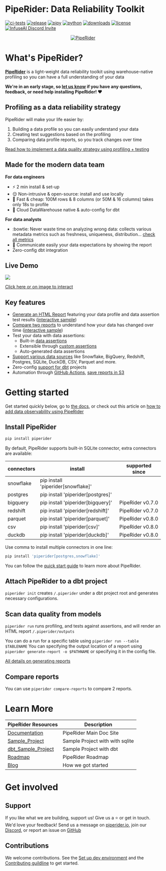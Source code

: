 # PipeRider: Data Reliability Toolkit

[![ci-tests](https://github.com/infuseai/piperider-cli/actions/workflows/tests.yaml/badge.svg)](https://github.com/infuseai/piperider-cli/actions/workflows/tests.yaml/badge.svg)
[![release](https://img.shields.io/github/release/infuseAI/piperider-cli/all.svg?style=flat-square)](https://github.com/infuseAI/piperider-cli/releases)
[![pipy](https://img.shields.io/pypi/v/piperider?style=flat-square)](https://pypi.org/project/piperider/)
[![python](https://img.shields.io/pypi/pyversions/piperider?style=flat-square)](https://pypi.org/project/piperider/)
[![downloads](https://img.shields.io/pypi/dw/piperider?style=flat-square)](https://pypi.org/project/piperider/#files)
[![license](https://img.shields.io/github/license/infuseai/piperider?style=flat-square)](https://github.com/InfuseAI/piperider/blob/main/LICENSE)
[![InfuseAI Discord Invite](https://img.shields.io/discord/664381609771925514?color=%237289DA&label=chat&logo=discord&logoColor=white&style=flat-square)](https://discord.com/invite/5zb2aK9KBV)

<p align="center">
  <a href="https://piperider.io">
    <img  src=".github/images/logo.svg" border="0" alt="PipeRider">
  </a>
</p>


# What's PipeRider?
**[PipeRider](https://www.piperider.io/)** is a light-weight data reliability toolkit using warehouse-native profiling so you can have a full understanding of your data 

**We're in an early stage, so [let us know](mailto:product@infuseai.io) if you have any questions, feedback, or need help installing PipeRider! :heart:**



## Profiling as a data reliability strategy
PipeRider will make your life easier by:
1. Building a data profile so you can easily understand your data
2. Creating test suggestions based on the profiling
3. Comparing data profile reports, so you track changes over time

[Read how to implement a data quality strategy using profiling + testing](https://blog.infuseai.io/add-data-profiling-and-assertions-to-dbt-with-piperider-732ca0821e3a)



## Made for the modern data team
**For data engineers**
* :zap: 2 min install & set-up
* :relieved: Non-intrusive & open-source: install and use locally
* :money_with_wings: Fast & cheap: 100M rows & 8 columns (or 50M & 16 columns) takes only 18s to profile
* :ledger: Cloud DataWarehouse native & auto-config for dbt



**For data analysts**
* :bowtie: Never waste time on analyzing wrong data: collects various metadata metrics such as freshness, uniqueness, distribution... [check all metrics](https://docs.piperider.io/data-profile-and-metrics/metrics)
* :speech_balloon: Communicate easily your data expectations by showing the report
* Zero-config dbt integration


## Live Demo
[![](https://i.imgur.com/WuFC4H6.png)](https://piperider-github-readme.s3.ap-northeast-1.amazonaws.com/run-0.9.0/index.html)

[Click here or on image to interact](https://piperider-github-readme.s3.ap-northeast-1.amazonaws.com/run-0.9.0/index.html)

<!-- # Table of contents
* [What's PipeRider?](#what's-piperider?)
    * [Made for...](#made-for...)
    * [Live demo](#live-demo)
* [Table of contents](#table-of-contents)
* [Getting started](#getting-started)
    * [Install piperider](#install-piperider)
    * [Attach PipeRider to a dbt project](#attach-piperider-to-a-dbt-project)
    * [Scan data quality from models](#scan-data-quality-from-models)
    * [Generate reports](#generate-reports)
    * [Generate comparison view](#generate-comparison-view)
* [Learn more](#learn-more)
* [Get involved](#get-involved)
    * [Support](#support)
    * [Contributions](#contributions)
 -->


## Key features
* [Generate an HTML Report](https://docs.piperider.io/how-to-guides/generate-report) featuring your data profile and data assertion test results ([interactive sample](https://piperider-github-readme.s3.ap-northeast-1.amazonaws.com/run-0.9.0/index.html))
* [Compare two reports](https://docs.piperider.io/how-to-guides/compare-reports) to understand how your data has changed over time ([interactive sample](https://piperider-github-readme.s3.ap-northeast-1.amazonaws.com/comparison-0.9.0/index.html))
* Test your data with data assertions:
  * Built-in [data assertions](https://docs.piperider.io/data-quality-assertions/assertion-configuration)
  * Extensible through [custom assertions](https://docs.piperider.io/data-quality-assertions/custom-assertions)
  * Auto-generated data assertions
* [Support various data sources](https://docs.piperider.io/data-sources/supported-data-sources) like Snowflake, BigQuery, Redshift, Postgres, SQLite, DuckDB, CSV, Parquet and more.
* Zero-config [support for dbt](https://docs.piperider.io/dbt-integration/) projects
* Automation through [GitHub Actions](https://docs.piperider.io/how-to-guides/github-action/), [save reports in S3](https://docs.piperider.io/how-to-guides/aws-s3-+-github-ci/)




# Getting started

Get started quickly below, go to [the docs](https://docs.piperider.io/), or check out this article on [how to add data observability using PipeRider ](https://blog.infuseai.io/adding-data-observability-and-alerts-to-your-data-pipeline-is-easier-than-you-think-4e005daca55b)

## Install PipeRider

```bash
pip install piperider
```

By default, PipeRider supports built-in SQLite connector, extra connectors are available:

| connectors  | install  | supported since  |
|---|---|------------------|
| snowflake | pip install 'piperider[snowflake]'  |                  |
| postgres  | pip install 'piperider[postgres]'  |                  |
| bigquery | pip install 'piperider[bigquery]'  | PipeRider v0.7.0 |
| redshift | pip install 'piperider[redshift]'  | PipeRider v0.7.0 |
| parquet | pip install 'piperider[parquet]' | PipeRider v0.8.0 |
| csv | pip install 'piperider[csv]' | PipeRider v0.8.0 |
| duckdb | pip install 'piperider[duckdb]' | PipeRider v0.8.0 |

Use comma to install multiple connectors in one line:

```bash
pip install 'piperider[postgres,snowflake]'
```

You can follow the [quick start guide](https://docs.piperider.io/quick-start) to learn more about PipeRider.

## Attach PipeRider to a dbt project

`piperider init` creates `/.piperider` under a dbt project root and generates necessary configurations.

## Scan data quality from models

`piperider run` runs profiling, and tests against assertions, and will render an HTML report `/.piperider/outputs`

You can do a run for a specific table using `piperider run --table $TABLENAME`
You can specifying the output location of a report using `piperider generate-report -o $PATHNAME` or specifying it in the config file.

[All details on generating reports](https://docs.piperider.io/how-to-guides/generate-report)

## Compare reports

You can use `piperider compare-reports` to compare 2 reports.

# Learn More

| PipeRider Resources | Description |
| -------------------- | ----------- |
| [Documentation] | PipeRider Main Doc Site |
| [Sample_Project] | Sample Project with with sqlite |
| [dbt_Sample_Project] | Sample Project with dbt |
| [Roadmap] | PipeRider Roadmap |
| [Blog] | How we got started |


[Documentation]: https://docs.piperider.io/

[Sample_Project]: https://github.com/InfuseAI/infuse-finance

[dbt_Sample_Project]: https://github.com/InfuseAI/dbt-infuse-finance

[Roadmap]: https://github.com/orgs/InfuseAI/projects/1/views/1

[Blog]: https://blog.infuseai.io/data-reliability-automated-with-piperider-7a823521ef11

# Get involved

## Support 
If you like what we are building, support us! Give us a :star: or get in touch. We'd love your feedback! Send us a message on [piperider.io](https://piperider.io), join our [Discord](https://discord.com/invite/CrAxQznedH), or report an issue on [GitHub](https://github.com/InfuseAI/piperider/issues)


## Contributions

We welcome contributions. See the [Set up dev environment](DEVELOP.md) and the [Contributing guildline](CONTRIBUTING.md) to get started.
